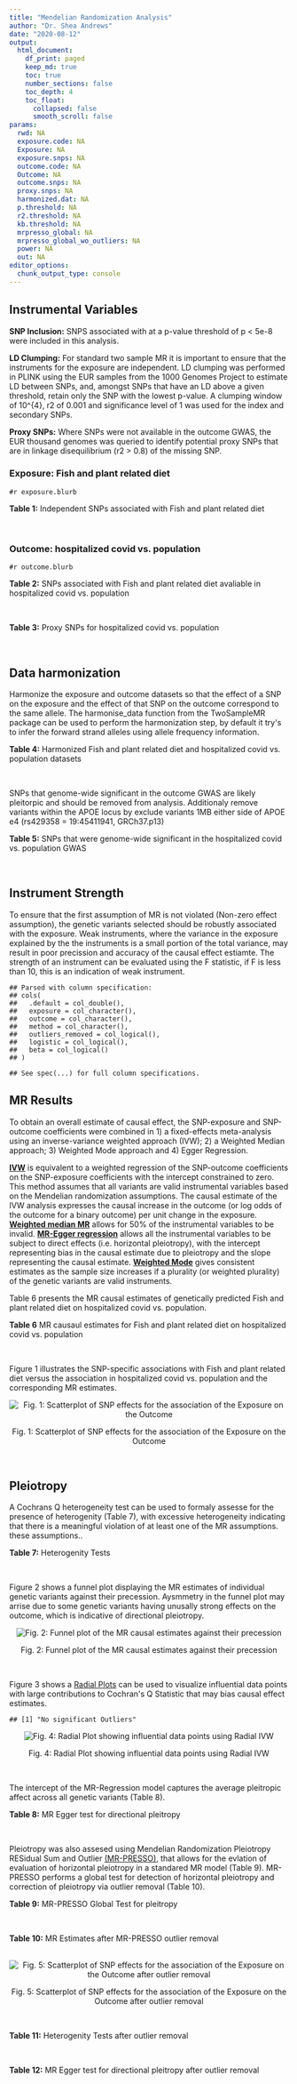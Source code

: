```yaml
---
title: "Mendelian Randomization Analysis"
author: "Dr. Shea Andrews"
date: "2020-08-12"
output:
  html_document:
    df_print: paged
    keep_md: true
    toc: true
    number_sections: false
    toc_depth: 4
    toc_float:
      collapsed: false
      smooth_scroll: false
params:
  rwd: NA
  exposure.code: NA
  Exposure: NA
  exposure.snps: NA
  outcome.code: NA
  Outcome: NA
  outcome.snps: NA
  proxy.snps: NA
  harmonized.dat: NA
  p.threshold: NA
  r2.threshold: NA
  kb.threshold: NA
  mrpresso_global: NA
  mrpresso_global_wo_outliers: NA
  power: NA
  out: NA
editor_options:
  chunk_output_type: console
---
```







## Instrumental Variables
**SNP Inclusion:** SNPS associated with at a p-value threshold of p < 5e-8 were included in this analysis.
<br>

**LD Clumping:** For standard two sample MR it is important to ensure that the instruments for the exposure are independent. LD clumping was performed in PLINK using the EUR samples from the 1000 Genomes Project to estimate LD between SNPs, and, amongst SNPs that have an LD above a given threshold, retain only the SNP with the lowest p-value. A clumping window of 10^{4}, r2 of 0.001 and significance level of 1 was used for the index and secondary SNPs.
<br>

**Proxy SNPs:** Where SNPs were not available in the outcome GWAS, the EUR thousand genomes was queried to identify potential proxy SNPs that are in linkage disequilibrium (r2 > 0.8) of the missing SNP.
<br>

### Exposure: Fish and plant related diet
`#r exposure.blurb`
<br>

**Table 1:** Independent SNPs associated with Fish and plant related diet
<div data-pagedtable="false">
  <script data-pagedtable-source type="application/json">
{"columns":[{"label":["SNP"],"name":[1],"type":["chr"],"align":["left"]},{"label":["CHROM"],"name":[2],"type":["dbl"],"align":["right"]},{"label":["POS"],"name":[3],"type":["dbl"],"align":["right"]},{"label":["REF"],"name":[4],"type":["chr"],"align":["left"]},{"label":["ALT"],"name":[5],"type":["chr"],"align":["left"]},{"label":["AF"],"name":[6],"type":["dbl"],"align":["right"]},{"label":["BETA"],"name":[7],"type":["dbl"],"align":["right"]},{"label":["SE"],"name":[8],"type":["dbl"],"align":["right"]},{"label":["Z"],"name":[9],"type":["dbl"],"align":["right"]},{"label":["P"],"name":[10],"type":["dbl"],"align":["right"]},{"label":["N"],"name":[11],"type":["dbl"],"align":["right"]},{"label":["TRAIT"],"name":[12],"type":["chr"],"align":["left"]}],"data":[{"1":"rs6699744","2":"1","3":"72825144","4":"A","5":"T","6":"0.614350","7":"0.0176817","8":"0.00251240","9":"7.03777","10":"2.0e-12","11":"335576","12":"fish_plant_diet"},{"1":"rs6690619","2":"1","3":"153765399","4":"C","5":"T","6":"0.508389","7":"-0.0182667","8":"0.00243049","9":"-7.51564","10":"5.7e-14","11":"335576","12":"fish_plant_diet"},{"1":"rs45501495","2":"1","3":"204596454","4":"C","5":"T","6":"0.233721","7":"0.0175379","8":"0.00286562","9":"6.12011","10":"9.4e-10","11":"335576","12":"fish_plant_diet"},{"1":"rs4953150","2":"2","3":"45157336","4":"C","5":"T","6":"0.342028","7":"-0.0193152","8":"0.00257415","9":"-7.50353","10":"6.2e-14","11":"335576","12":"fish_plant_diet"},{"1":"rs17049185","2":"2","3":"58072660","4":"G","5":"T","6":"0.265216","7":"0.0164143","8":"0.00276984","9":"5.92608","10":"3.1e-09","11":"335576","12":"fish_plant_diet"},{"1":"rs4458235","2":"2","3":"79710525","4":"A","5":"T","6":"0.671605","7":"-0.0161001","8":"0.00257371","9":"-6.25560","10":"4.0e-10","11":"335576","12":"fish_plant_diet"},{"1":"rs6756149","2":"2","3":"104099833","4":"C","5":"T","6":"0.460539","7":"0.0158560","8":"0.00242740","9":"6.53209","10":"6.5e-11","11":"335576","12":"fish_plant_diet"},{"1":"rs10180461","2":"2","3":"144263033","4":"T","5":"C","6":"0.391681","7":"-0.0138352","8":"0.00249154","9":"-5.55287","10":"2.8e-08","11":"335576","12":"fish_plant_diet"},{"1":"rs2463652","2":"2","3":"157127415","4":"C","5":"A","6":"0.462862","7":"0.0144339","8":"0.00243718","9":"5.92238","10":"3.2e-09","11":"335576","12":"fish_plant_diet"},{"1":"rs10510554","2":"3","3":"25099776","4":"T","5":"C","6":"0.569949","7":"0.0159892","8":"0.00245816","9":"6.50454","10":"7.8e-11","11":"335576","12":"fish_plant_diet"},{"1":"rs1248825","2":"3","3":"84993411","4":"A","5":"C","6":"0.674802","7":"0.0196439","8":"0.00259659","9":"7.56527","10":"3.9e-14","11":"335576","12":"fish_plant_diet"},{"1":"rs80264330","2":"3","3":"114815659","4":"T","5":"G","6":"0.056141","7":"0.0302655","8":"0.00525711","9":"5.75706","10":"8.6e-09","11":"335576","12":"fish_plant_diet"},{"1":"rs13082002","2":"3","3":"117317203","4":"T","5":"A","6":"0.467957","7":"0.0141314","8":"0.00244314","9":"5.78411","10":"7.3e-09","11":"335576","12":"fish_plant_diet"},{"1":"rs73868702","2":"3","3":"149754216","4":"G","5":"A","6":"0.043127","7":"-0.0333836","8":"0.00594694","9":"-5.61358","10":"2.0e-08","11":"335576","12":"fish_plant_diet"},{"1":"rs11706682","2":"3","3":"167199681","4":"T","5":"C","6":"0.340750","7":"0.0172815","8":"0.00255589","9":"6.76144","10":"1.4e-11","11":"335576","12":"fish_plant_diet"},{"1":"rs1946265","2":"5","3":"50840436","4":"A","5":"C","6":"0.645199","7":"-0.0149040","8":"0.00254229","9":"-5.86243","10":"4.6e-09","11":"335576","12":"fish_plant_diet"},{"1":"rs12514375","2":"5","3":"60801428","4":"A","5":"T","6":"0.387948","7":"-0.0137440","8":"0.00249301","9":"-5.51301","10":"3.5e-08","11":"335576","12":"fish_plant_diet"},{"1":"rs6870152","2":"5","3":"95883544","4":"A","5":"G","6":"0.623327","7":"-0.0138461","8":"0.00251463","9":"-5.50622","10":"3.7e-08","11":"335576","12":"fish_plant_diet"},{"1":"rs364926","2":"5","3":"166392055","4":"C","5":"T","6":"0.235798","7":"0.0174371","8":"0.00285087","9":"6.11641","10":"9.6e-10","11":"335576","12":"fish_plant_diet"},{"1":"rs11134442","2":"5","3":"166478475","4":"A","5":"G","6":"0.627273","7":"-0.0138524","8":"0.00251296","9":"-5.51238","10":"3.5e-08","11":"335576","12":"fish_plant_diet"},{"1":"rs16891727","2":"6","3":"26488860","4":"C","5":"A","6":"0.131477","7":"-0.0248855","8":"0.00357335","9":"-6.96419","10":"3.3e-12","11":"335576","12":"fish_plant_diet"},{"1":"rs28703977","2":"6","3":"31472792","4":"T","5":"C","6":"0.654148","7":"-0.0159889","8":"0.00255074","9":"-6.26834","10":"3.6e-10","11":"335576","12":"fish_plant_diet"},{"1":"rs9362897","2":"6","3":"92327446","4":"G","5":"T","6":"0.471084","7":"0.0153747","8":"0.00242031","9":"6.35237","10":"2.1e-10","11":"335576","12":"fish_plant_diet"},{"1":"rs12700239","2":"7","3":"20865979","4":"C","5":"A","6":"0.210021","7":"-0.0170831","8":"0.00300568","9":"-5.68361","10":"1.3e-08","11":"335576","12":"fish_plant_diet"},{"1":"rs3021494","2":"8","3":"10983534","4":"A","5":"G","6":"0.530477","7":"-0.0196447","8":"0.00243572","9":"-8.06525","10":"7.3e-16","11":"335576","12":"fish_plant_diet"},{"1":"rs1217105","2":"8","3":"64626932","4":"T","5":"G","6":"0.692030","7":"0.0182021","8":"0.00262079","9":"6.94527","10":"3.8e-12","11":"335576","12":"fish_plant_diet"},{"1":"rs10986983","2":"9","3":"128620009","4":"C","5":"T","6":"0.628287","7":"-0.0177251","8":"0.00250713","9":"-7.06988","10":"1.6e-12","11":"335576","12":"fish_plant_diet"},{"1":"rs946711","2":"10","3":"21806832","4":"A","5":"C","6":"0.326072","7":"-0.0265991","8":"0.00260310","9":"-10.21820","10":"1.6e-24","11":"335576","12":"fish_plant_diet"},{"1":"rs1410054","2":"10","3":"112774155","4":"A","5":"G","6":"0.762720","7":"-0.0179461","8":"0.00284724","9":"-6.30298","10":"2.9e-10","11":"335576","12":"fish_plant_diet"},{"1":"rs10741616","2":"11","3":"13333851","4":"G","5":"A","6":"0.381930","7":"-0.0150594","8":"0.00249104","9":"-6.04543","10":"1.5e-09","11":"335576","12":"fish_plant_diet"},{"1":"rs11237918","2":"11","3":"79294066","4":"T","5":"C","6":"0.400307","7":"0.0140920","8":"0.00247088","9":"5.70323","10":"1.2e-08","11":"335576","12":"fish_plant_diet"},{"1":"rs613597","2":"11","3":"88598646","4":"A","5":"G","6":"0.650945","7":"-0.0148780","8":"0.00253317","9":"-5.87327","10":"4.3e-09","11":"335576","12":"fish_plant_diet"},{"1":"rs34634095","2":"11","3":"111455942","4":"C","5":"A","6":"0.698257","7":"-0.0159467","8":"0.00269385","9":"-5.91967","10":"3.2e-09","11":"335576","12":"fish_plant_diet"},{"1":"rs7978702","2":"12","3":"34366373","4":"G","5":"A","6":"0.818835","7":"0.0173966","8":"0.00313907","9":"5.54196","10":"3.0e-08","11":"335576","12":"fish_plant_diet"},{"1":"rs12826749","2":"12","3":"46412497","4":"C","5":"G","6":"0.421560","7":"-0.0143141","8":"0.00247178","9":"-5.79101","10":"7.0e-09","11":"335576","12":"fish_plant_diet"},{"1":"rs35287743","2":"12","3":"110057250","4":"G","5":"T","6":"0.113999","7":"-0.0345582","8":"0.00382725","9":"-9.02951","10":"1.7e-19","11":"335576","12":"fish_plant_diet"},{"1":"rs560815","2":"13","3":"55935080","4":"T","5":"A","6":"0.733176","7":"-0.0235298","8":"0.00272600","9":"-8.63162","10":"6.0e-18","11":"335576","12":"fish_plant_diet"},{"1":"rs10161952","2":"13","3":"59474383","4":"A","5":"C","6":"0.313291","7":"-0.0185058","8":"0.00261369","9":"-7.08033","10":"1.4e-12","11":"335576","12":"fish_plant_diet"},{"1":"rs12906493","2":"15","3":"35933286","4":"T","5":"C","6":"0.207753","7":"0.0183225","8":"0.00301038","9":"6.08644","10":"1.2e-09","11":"335576","12":"fish_plant_diet"},{"1":"rs16959955","2":"15","3":"48002700","4":"T","5":"C","6":"0.221373","7":"0.0168573","8":"0.00294229","9":"5.72931","10":"1.0e-08","11":"335576","12":"fish_plant_diet"},{"1":"rs56094641","2":"16","3":"53806453","4":"A","5":"G","6":"0.403329","7":"0.0223354","8":"0.00246582","9":"9.05800","10":"1.3e-19","11":"335576","12":"fish_plant_diet"},{"1":"rs11859365","2":"16","3":"83683945","4":"A","5":"C","6":"0.253428","7":"0.0190706","8":"0.00278154","9":"6.85613","10":"7.1e-12","11":"335576","12":"fish_plant_diet"},{"1":"rs9955276","2":"18","3":"1839339","4":"C","5":"T","6":"0.141809","7":"0.0194761","8":"0.00348698","9":"5.58538","10":"2.3e-08","11":"335576","12":"fish_plant_diet"},{"1":"rs17818263","2":"18","3":"58865261","4":"G","5":"A","6":"0.286039","7":"-0.0146965","8":"0.00268034","9":"-5.48307","10":"4.2e-08","11":"335576","12":"fish_plant_diet"},{"1":"rs12721051","2":"19","3":"45422160","4":"C","5":"G","6":"0.189552","7":"0.0179074","8":"0.00309034","9":"5.79464","10":"6.8e-09","11":"335576","12":"fish_plant_diet"},{"1":"rs380743","2":"19","3":"49241014","4":"G","5":"A","6":"0.493772","7":"-0.0175022","8":"0.00243995","9":"-7.17318","10":"7.3e-13","11":"335576","12":"fish_plant_diet"},{"1":"rs2425026","2":"20","3":"33847253","4":"C","5":"T","6":"0.426877","7":"0.0168691","8":"0.00246823","9":"6.83449","10":"8.2e-12","11":"335576","12":"fish_plant_diet"},{"1":"rs2413052","2":"22","3":"31783781","4":"T","5":"C","6":"0.240382","7":"0.0193561","8":"0.00284149","9":"6.81195","10":"9.6e-12","11":"335576","12":"fish_plant_diet"}],"options":{"columns":{"min":{},"max":[10]},"rows":{"min":[10],"max":[10]},"pages":{}}}
  </script>
</div>
<br>

### Outcome: hospitalized covid vs. population
`#r outcome.blurb`
<br>

**Table 2:** SNPs associated with Fish and plant related diet avaliable in hospitalized covid vs. population
<div data-pagedtable="false">
  <script data-pagedtable-source type="application/json">
{"columns":[{"label":["SNP"],"name":[1],"type":["chr"],"align":["left"]},{"label":["CHROM"],"name":[2],"type":["dbl"],"align":["right"]},{"label":["POS"],"name":[3],"type":["dbl"],"align":["right"]},{"label":["REF"],"name":[4],"type":["chr"],"align":["left"]},{"label":["ALT"],"name":[5],"type":["chr"],"align":["left"]},{"label":["AF"],"name":[6],"type":["dbl"],"align":["right"]},{"label":["BETA"],"name":[7],"type":["dbl"],"align":["right"]},{"label":["SE"],"name":[8],"type":["dbl"],"align":["right"]},{"label":["Z"],"name":[9],"type":["dbl"],"align":["right"]},{"label":["P"],"name":[10],"type":["dbl"],"align":["right"]},{"label":["N"],"name":[11],"type":["dbl"],"align":["right"]},{"label":["TRAIT"],"name":[12],"type":["chr"],"align":["left"]}],"data":[{"1":"rs6699744","2":"1","3":"72825144","4":"A","5":"T","6":"0.61260","7":"-0.0577360","8":"0.036779","9":"-1.56980886","10":"0.116500","11":"430389","12":"COVID:_hospitalized_vs._population"},{"1":"rs6690619","2":"1","3":"153765399","4":"C","5":"T","6":"0.48530","7":"-0.0254750","8":"0.033062","9":"-0.77052205","10":"0.441000","11":"900653","12":"COVID:_hospitalized_vs._population"},{"1":"rs45501495","2":"1","3":"204596454","4":"C","5":"T","6":"0.24550","7":"-0.0233360","8":"0.038748","9":"-0.60225044","10":"0.547000","11":"900653","12":"COVID:_hospitalized_vs._population"},{"1":"rs4953150","2":"2","3":"45157336","4":"C","5":"T","6":"0.39340","7":"-0.0244980","8":"0.034540","9":"-0.70926462","10":"0.478200","11":"900653","12":"COVID:_hospitalized_vs._population"},{"1":"rs17049185","2":"2","3":"58072660","4":"G","5":"T","6":"0.25830","7":"-0.0080311","8":"0.038248","9":"-0.20997438","10":"0.833700","11":"873238","12":"COVID:_hospitalized_vs._population"},{"1":"rs4458235","2":"2","3":"79710525","4":"A","5":"T","6":"0.66820","7":"0.0454960","8":"0.034638","9":"1.31347075","10":"0.189000","11":"900653","12":"COVID:_hospitalized_vs._population"},{"1":"rs6756149","2":"2","3":"104099833","4":"C","5":"T","6":"0.45770","7":"-0.0031374","8":"0.032869","9":"-0.09545164","10":"0.924000","11":"900653","12":"COVID:_hospitalized_vs._population"},{"1":"rs10180461","2":"2","3":"144263033","4":"T","5":"C","6":"0.36570","7":"0.0145450","8":"0.034480","9":"0.42183875","10":"0.673100","11":"900653","12":"COVID:_hospitalized_vs._population"},{"1":"rs2463652","2":"2","3":"157127415","4":"C","5":"A","6":"0.47170","7":"-0.0504750","8":"0.048701","9":"-1.03642636","10":"0.300000","11":"644588","12":"COVID:_hospitalized_vs._population"},{"1":"rs10510554","2":"3","3":"25099776","4":"T","5":"C","6":"0.55420","7":"-0.0185220","8":"0.033252","9":"-0.55701913","10":"0.577500","11":"900653","12":"COVID:_hospitalized_vs._population"},{"1":"rs1248825","2":"3","3":"84993411","4":"A","5":"C","6":"0.65340","7":"0.0578930","8":"0.035393","9":"1.63571893","10":"0.101900","11":"900653","12":"COVID:_hospitalized_vs._population"},{"1":"rs80264330","2":"3","3":"114815659","4":"T","5":"G","6":"0.05016","7":"0.0806850","8":"0.069325","9":"1.16386585","10":"0.244500","11":"900653","12":"COVID:_hospitalized_vs._population"},{"1":"rs13082002","2":"3","3":"117317203","4":"T","5":"A","6":"0.46720","7":"-0.0666820","8":"0.035536","9":"-1.87646330","10":"0.060590","11":"647473","12":"COVID:_hospitalized_vs._population"},{"1":"rs73868702","2":"3","3":"149754216","4":"G","5":"A","6":"0.04166","7":"-0.1053300","8":"0.081337","9":"-1.29498260","10":"0.195300","11":"900653","12":"COVID:_hospitalized_vs._population"},{"1":"rs11706682","2":"3","3":"167199681","4":"T","5":"C","6":"0.36450","7":"0.0144140","8":"0.034680","9":"0.41562860","10":"0.677700","11":"900653","12":"COVID:_hospitalized_vs._population"},{"1":"rs1946265","2":"5","3":"50840436","4":"A","5":"C","6":"0.64460","7":"0.0506000","8":"0.034049","9":"1.48609357","10":"0.137300","11":"900653","12":"COVID:_hospitalized_vs._population"},{"1":"rs6870152","2":"5","3":"95883544","4":"A","5":"G","6":"0.60980","7":"-0.0157250","8":"0.034124","9":"-0.46081936","10":"0.644900","11":"900653","12":"COVID:_hospitalized_vs._population"},{"1":"rs364926","2":"5","3":"166392055","4":"C","5":"T","6":"0.22470","7":"-0.0612870","8":"0.040066","9":"-1.52965108","10":"0.126100","11":"900653","12":"COVID:_hospitalized_vs._population"},{"1":"rs11134442","2":"5","3":"166478475","4":"A","5":"G","6":"0.59030","7":"-0.0121430","8":"0.035307","9":"-0.34392613","10":"0.730900","11":"873238","12":"COVID:_hospitalized_vs._population"},{"1":"rs16891727","2":"6","3":"26488860","4":"C","5":"A","6":"0.11760","7":"0.0201410","8":"0.057561","9":"0.34990706","10":"0.726400","11":"649181","12":"COVID:_hospitalized_vs._population"},{"1":"rs28703977","2":"6","3":"31472792","4":"T","5":"C","6":"0.64560","7":"-0.0106470","8":"0.035599","9":"-0.29908143","10":"0.764900","11":"900653","12":"COVID:_hospitalized_vs._population"},{"1":"rs9362897","2":"6","3":"92327446","4":"G","5":"T","6":"0.50840","7":"0.0536700","8":"0.032757","9":"1.63842843","10":"0.101300","11":"900653","12":"COVID:_hospitalized_vs._population"},{"1":"rs12700239","2":"7","3":"20865979","4":"C","5":"A","6":"0.21480","7":"-0.1147700","8":"0.042744","9":"-2.68505521","10":"0.007251","11":"900653","12":"COVID:_hospitalized_vs._population"},{"1":"rs3021494","2":"8","3":"10983534","4":"A","5":"G","6":"0.51990","7":"-0.0072868","8":"0.033403","9":"-0.21814807","10":"0.827300","11":"900653","12":"COVID:_hospitalized_vs._population"},{"1":"rs1217105","2":"8","3":"64626932","4":"T","5":"G","6":"0.71130","7":"0.0340420","8":"0.035491","9":"0.95917275","10":"0.337500","11":"900653","12":"COVID:_hospitalized_vs._population"},{"1":"rs10986983","2":"9","3":"128620009","4":"C","5":"T","6":"0.65820","7":"0.0163650","8":"0.034303","9":"0.47707198","10":"0.633300","11":"900653","12":"COVID:_hospitalized_vs._population"},{"1":"rs946711","2":"10","3":"21806832","4":"A","5":"C","6":"0.31810","7":"-0.0122010","8":"0.034754","9":"-0.35106750","10":"0.725500","11":"900653","12":"COVID:_hospitalized_vs._population"},{"1":"rs1410054","2":"10","3":"112774155","4":"A","5":"G","6":"0.75800","7":"0.0313160","8":"0.039312","9":"0.79660155","10":"0.425700","11":"900653","12":"COVID:_hospitalized_vs._population"},{"1":"rs10741616","2":"11","3":"13333851","4":"G","5":"A","6":"0.40540","7":"0.0281840","8":"0.033507","9":"0.84113767","10":"0.400300","11":"900653","12":"COVID:_hospitalized_vs._population"},{"1":"rs11237918","2":"11","3":"79294066","4":"T","5":"C","6":"0.38740","7":"-0.0338270","8":"0.032998","9":"-1.02512273","10":"0.305300","11":"900653","12":"COVID:_hospitalized_vs._population"},{"1":"rs613597","2":"11","3":"88598646","4":"A","5":"G","6":"0.69980","7":"-0.0210270","8":"0.034378","9":"-0.61164117","10":"0.540800","11":"900653","12":"COVID:_hospitalized_vs._population"},{"1":"rs34634095","2":"11","3":"111455942","4":"C","5":"A","6":"0.69750","7":"0.0120040","8":"0.054371","9":"0.22077946","10":"0.825300","11":"447946","12":"COVID:_hospitalized_vs._population"},{"1":"rs7978702","2":"12","3":"34366373","4":"G","5":"A","6":"0.82330","7":"-0.0064944","8":"0.041766","9":"-0.15549490","10":"0.876400","11":"873238","12":"COVID:_hospitalized_vs._population"},{"1":"rs12826749","2":"12","3":"46412497","4":"C","5":"G","6":"0.42530","7":"-0.0057777","8":"0.034873","9":"-0.16567832","10":"0.868400","11":"871530","12":"COVID:_hospitalized_vs._population"},{"1":"rs35287743","2":"12","3":"110057250","4":"G","5":"T","6":"0.11040","7":"-0.0562690","8":"0.054096","9":"-1.04016933","10":"0.298300","11":"873238","12":"COVID:_hospitalized_vs._population"},{"1":"rs560815","2":"13","3":"55935080","4":"T","5":"A","6":"0.73410","7":"0.0344070","8":"0.037071","9":"0.92813790","10":"0.353300","11":"900653","12":"COVID:_hospitalized_vs._population"},{"1":"rs10161952","2":"13","3":"59474383","4":"A","5":"C","6":"0.31750","7":"0.0241320","8":"0.036120","9":"0.66810631","10":"0.504100","11":"900653","12":"COVID:_hospitalized_vs._population"},{"1":"rs12906493","2":"15","3":"35933286","4":"T","5":"C","6":"0.21640","7":"0.0382740","8":"0.042508","9":"0.90039522","10":"0.367900","11":"873238","12":"COVID:_hospitalized_vs._population"},{"1":"rs16959955","2":"15","3":"48002700","4":"T","5":"C","6":"0.24870","7":"-0.0858320","8":"0.039700","9":"-2.16201511","10":"0.030620","11":"900653","12":"COVID:_hospitalized_vs._population"},{"1":"rs56094641","2":"16","3":"53806453","4":"A","5":"G","6":"0.40780","7":"0.0517150","8":"0.033158","9":"1.55965378","10":"0.118800","11":"900653","12":"COVID:_hospitalized_vs._population"},{"1":"rs11859365","2":"16","3":"83683945","4":"A","5":"C","6":"0.27140","7":"0.0780610","8":"0.037983","9":"2.05515625","10":"0.039860","11":"900653","12":"COVID:_hospitalized_vs._population"},{"1":"rs9955276","2":"18","3":"1839339","4":"C","5":"T","6":"0.15400","7":"0.1265700","8":"0.047025","9":"2.69154705","10":"0.007111","11":"900653","12":"COVID:_hospitalized_vs._population"},{"1":"rs17818263","2":"18","3":"58865261","4":"G","5":"A","6":"0.31990","7":"-0.0151070","8":"0.036620","9":"-0.41253413","10":"0.680000","11":"900653","12":"COVID:_hospitalized_vs._population"},{"1":"rs12721051","2":"19","3":"45422160","4":"C","5":"G","6":"0.21070","7":"0.0506720","8":"0.045238","9":"1.12012025","10":"0.262700","11":"900653","12":"COVID:_hospitalized_vs._population"},{"1":"rs380743","2":"19","3":"49241014","4":"G","5":"A","6":"0.48040","7":"-0.0649410","8":"0.032962","9":"-1.97017778","10":"0.048820","11":"900653","12":"COVID:_hospitalized_vs._population"},{"1":"rs2425026","2":"20","3":"33847253","4":"C","5":"T","6":"0.43750","7":"-0.0113320","8":"0.033094","9":"-0.34241857","10":"0.732000","11":"900653","12":"COVID:_hospitalized_vs._population"},{"1":"rs2413052","2":"22","3":"31783781","4":"T","5":"C","6":"0.25120","7":"0.0096699","8":"0.040743","9":"0.23733893","10":"0.812400","11":"900653","12":"COVID:_hospitalized_vs._population"},{"1":"rs12514375","2":"NA","3":"NA","4":"NA","5":"NA","6":"NA","7":"NA","8":"NA","9":"NA","10":"NA","11":"NA","12":"NA"}],"options":{"columns":{"min":{},"max":[10]},"rows":{"min":[10],"max":[10]},"pages":{}}}
  </script>
</div>
<br>

**Table 3:** Proxy SNPs for hospitalized covid vs. population
<div data-pagedtable="false">
  <script data-pagedtable-source type="application/json">
{"columns":[{"label":["target_snp"],"name":[1],"type":["chr"],"align":["left"]},{"label":["proxy_snp"],"name":[2],"type":["chr"],"align":["left"]},{"label":["ld.r2"],"name":[3],"type":["dbl"],"align":["right"]},{"label":["Dprime"],"name":[4],"type":["dbl"],"align":["right"]},{"label":["PHASE"],"name":[5],"type":["chr"],"align":["left"]},{"label":["X12"],"name":[6],"type":["lgl"],"align":["right"]},{"label":["CHROM"],"name":[7],"type":["dbl"],"align":["right"]},{"label":["POS"],"name":[8],"type":["dbl"],"align":["right"]},{"label":["REF.proxy"],"name":[9],"type":["chr"],"align":["left"]},{"label":["ALT.proxy"],"name":[10],"type":["chr"],"align":["left"]},{"label":["AF"],"name":[11],"type":["dbl"],"align":["right"]},{"label":["BETA"],"name":[12],"type":["dbl"],"align":["right"]},{"label":["SE"],"name":[13],"type":["dbl"],"align":["right"]},{"label":["Z"],"name":[14],"type":["dbl"],"align":["right"]},{"label":["P"],"name":[15],"type":["dbl"],"align":["right"]},{"label":["N"],"name":[16],"type":["dbl"],"align":["right"]},{"label":["TRAIT"],"name":[17],"type":["chr"],"align":["left"]},{"label":["ref"],"name":[18],"type":["lgl"],"align":["right"]},{"label":["ref.proxy"],"name":[19],"type":["chr"],"align":["left"]},{"label":["alt"],"name":[20],"type":["chr"],"align":["left"]},{"label":["alt.proxy"],"name":[21],"type":["chr"],"align":["left"]},{"label":["ALT"],"name":[22],"type":["lgl"],"align":["right"]},{"label":["REF"],"name":[23],"type":["chr"],"align":["left"]},{"label":["proxy.outcome"],"name":[24],"type":["lgl"],"align":["right"]}],"data":[{"1":"rs12514375","2":"rs1445980","3":"0.979437","4":"1","5":"TA/AG","6":"NA","7":"5","8":"60798733","9":"G","10":"A","11":"0.3733","12":"0.0050988","13":"0.035705","14":"0.1428035","15":"0.8864","16":"898945","17":"COVID:_hospitalized_vs._population","18":"TRUE","19":"A","20":"A","21":"G","22":"TRUE","23":"A","24":"TRUE"}],"options":{"columns":{"min":{},"max":[10]},"rows":{"min":[10],"max":[10]},"pages":{}}}
  </script>
</div>
<br>

## Data harmonization
Harmonize the exposure and outcome datasets so that the effect of a SNP on the exposure and the effect of that SNP on the outcome correspond to the same allele. The harmonise_data function from the TwoSampleMR package can be used to perform the harmonization step, by default it try's to infer the forward strand alleles using allele frequency information.
<br>

**Table 4:** Harmonized Fish and plant related diet and hospitalized covid vs. population datasets
<div data-pagedtable="false">
  <script data-pagedtable-source type="application/json">
{"columns":[{"label":["SNP"],"name":[1],"type":["chr"],"align":["left"]},{"label":["effect_allele.exposure"],"name":[2],"type":["chr"],"align":["left"]},{"label":["other_allele.exposure"],"name":[3],"type":["chr"],"align":["left"]},{"label":["effect_allele.outcome"],"name":[4],"type":["chr"],"align":["left"]},{"label":["other_allele.outcome"],"name":[5],"type":["chr"],"align":["left"]},{"label":["beta.exposure"],"name":[6],"type":["dbl"],"align":["right"]},{"label":["beta.outcome"],"name":[7],"type":["dbl"],"align":["right"]},{"label":["eaf.exposure"],"name":[8],"type":["dbl"],"align":["right"]},{"label":["eaf.outcome"],"name":[9],"type":["dbl"],"align":["right"]},{"label":["remove"],"name":[10],"type":["lgl"],"align":["right"]},{"label":["palindromic"],"name":[11],"type":["lgl"],"align":["right"]},{"label":["ambiguous"],"name":[12],"type":["lgl"],"align":["right"]},{"label":["id.outcome"],"name":[13],"type":["chr"],"align":["left"]},{"label":["chr.outcome"],"name":[14],"type":["dbl"],"align":["right"]},{"label":["pos.outcome"],"name":[15],"type":["dbl"],"align":["right"]},{"label":["se.outcome"],"name":[16],"type":["dbl"],"align":["right"]},{"label":["z.outcome"],"name":[17],"type":["dbl"],"align":["right"]},{"label":["pval.outcome"],"name":[18],"type":["dbl"],"align":["right"]},{"label":["samplesize.outcome"],"name":[19],"type":["dbl"],"align":["right"]},{"label":["outcome"],"name":[20],"type":["chr"],"align":["left"]},{"label":["mr_keep.outcome"],"name":[21],"type":["lgl"],"align":["right"]},{"label":["pval_origin.outcome"],"name":[22],"type":["chr"],"align":["left"]},{"label":["chr.exposure"],"name":[23],"type":["dbl"],"align":["right"]},{"label":["pos.exposure"],"name":[24],"type":["dbl"],"align":["right"]},{"label":["se.exposure"],"name":[25],"type":["dbl"],"align":["right"]},{"label":["z.exposure"],"name":[26],"type":["dbl"],"align":["right"]},{"label":["pval.exposure"],"name":[27],"type":["dbl"],"align":["right"]},{"label":["samplesize.exposure"],"name":[28],"type":["dbl"],"align":["right"]},{"label":["exposure"],"name":[29],"type":["chr"],"align":["left"]},{"label":["mr_keep.exposure"],"name":[30],"type":["lgl"],"align":["right"]},{"label":["pval_origin.exposure"],"name":[31],"type":["chr"],"align":["left"]},{"label":["id.exposure"],"name":[32],"type":["chr"],"align":["left"]},{"label":["action"],"name":[33],"type":["dbl"],"align":["right"]},{"label":["mr_keep"],"name":[34],"type":["lgl"],"align":["right"]},{"label":["pt"],"name":[35],"type":["dbl"],"align":["right"]},{"label":["pleitropy_keep"],"name":[36],"type":["lgl"],"align":["right"]},{"label":["mrpresso_RSSobs"],"name":[37],"type":["lgl"],"align":["right"]},{"label":["mrpresso_pval"],"name":[38],"type":["lgl"],"align":["right"]},{"label":["mrpresso_keep"],"name":[39],"type":["lgl"],"align":["right"]}],"data":[{"1":"rs10161952","2":"C","3":"A","4":"C","5":"A","6":"-0.0185058","7":"0.0241320","8":"0.313291","9":"0.31750","10":"FALSE","11":"FALSE","12":"FALSE","13":"2GkbjQ","14":"13","15":"59474383","16":"0.036120","17":"0.66810631","18":"0.504100","19":"900653","20":"covidhgi2020anaB2v2","21":"TRUE","22":"reported","23":"13","24":"59474383","25":"0.00261369","26":"-7.08033","27":"1.4e-12","28":"335576","29":"Niarchou2020fish","30":"TRUE","31":"reported","32":"Lf2QPo","33":"2","34":"TRUE","35":"5e-08","36":"TRUE","37":"NA","38":"NA","39":"TRUE"},{"1":"rs10180461","2":"C","3":"T","4":"C","5":"T","6":"-0.0138352","7":"0.0145450","8":"0.391681","9":"0.36570","10":"FALSE","11":"FALSE","12":"FALSE","13":"2GkbjQ","14":"2","15":"144263033","16":"0.034480","17":"0.42183875","18":"0.673100","19":"900653","20":"covidhgi2020anaB2v2","21":"TRUE","22":"reported","23":"2","24":"144263033","25":"0.00249154","26":"-5.55287","27":"2.8e-08","28":"335576","29":"Niarchou2020fish","30":"TRUE","31":"reported","32":"Lf2QPo","33":"2","34":"TRUE","35":"5e-08","36":"TRUE","37":"NA","38":"NA","39":"TRUE"},{"1":"rs10510554","2":"C","3":"T","4":"C","5":"T","6":"0.0159892","7":"-0.0185220","8":"0.569949","9":"0.55420","10":"FALSE","11":"FALSE","12":"FALSE","13":"2GkbjQ","14":"3","15":"25099776","16":"0.033252","17":"-0.55701913","18":"0.577500","19":"900653","20":"covidhgi2020anaB2v2","21":"TRUE","22":"reported","23":"3","24":"25099776","25":"0.00245816","26":"6.50454","27":"7.8e-11","28":"335576","29":"Niarchou2020fish","30":"TRUE","31":"reported","32":"Lf2QPo","33":"2","34":"TRUE","35":"5e-08","36":"TRUE","37":"NA","38":"NA","39":"TRUE"},{"1":"rs10741616","2":"A","3":"G","4":"A","5":"G","6":"-0.0150594","7":"0.0281840","8":"0.381930","9":"0.40540","10":"FALSE","11":"FALSE","12":"FALSE","13":"2GkbjQ","14":"11","15":"13333851","16":"0.033507","17":"0.84113767","18":"0.400300","19":"900653","20":"covidhgi2020anaB2v2","21":"TRUE","22":"reported","23":"11","24":"13333851","25":"0.00249104","26":"-6.04543","27":"1.5e-09","28":"335576","29":"Niarchou2020fish","30":"TRUE","31":"reported","32":"Lf2QPo","33":"2","34":"TRUE","35":"5e-08","36":"TRUE","37":"NA","38":"NA","39":"TRUE"},{"1":"rs10986983","2":"T","3":"C","4":"T","5":"C","6":"-0.0177251","7":"0.0163650","8":"0.628287","9":"0.65820","10":"FALSE","11":"FALSE","12":"FALSE","13":"2GkbjQ","14":"9","15":"128620009","16":"0.034303","17":"0.47707198","18":"0.633300","19":"900653","20":"covidhgi2020anaB2v2","21":"TRUE","22":"reported","23":"9","24":"128620009","25":"0.00250713","26":"-7.06988","27":"1.6e-12","28":"335576","29":"Niarchou2020fish","30":"TRUE","31":"reported","32":"Lf2QPo","33":"2","34":"TRUE","35":"5e-08","36":"TRUE","37":"NA","38":"NA","39":"TRUE"},{"1":"rs11134442","2":"G","3":"A","4":"G","5":"A","6":"-0.0138524","7":"-0.0121430","8":"0.627273","9":"0.59030","10":"FALSE","11":"FALSE","12":"FALSE","13":"2GkbjQ","14":"5","15":"166478475","16":"0.035307","17":"-0.34392613","18":"0.730900","19":"873238","20":"covidhgi2020anaB2v2","21":"TRUE","22":"reported","23":"5","24":"166478475","25":"0.00251296","26":"-5.51238","27":"3.5e-08","28":"335576","29":"Niarchou2020fish","30":"TRUE","31":"reported","32":"Lf2QPo","33":"2","34":"TRUE","35":"5e-08","36":"TRUE","37":"NA","38":"NA","39":"TRUE"},{"1":"rs11237918","2":"C","3":"T","4":"C","5":"T","6":"0.0140920","7":"-0.0338270","8":"0.400307","9":"0.38740","10":"FALSE","11":"FALSE","12":"FALSE","13":"2GkbjQ","14":"11","15":"79294066","16":"0.032998","17":"-1.02512273","18":"0.305300","19":"900653","20":"covidhgi2020anaB2v2","21":"TRUE","22":"reported","23":"11","24":"79294066","25":"0.00247088","26":"5.70323","27":"1.2e-08","28":"335576","29":"Niarchou2020fish","30":"TRUE","31":"reported","32":"Lf2QPo","33":"2","34":"TRUE","35":"5e-08","36":"TRUE","37":"NA","38":"NA","39":"TRUE"},{"1":"rs11706682","2":"C","3":"T","4":"C","5":"T","6":"0.0172815","7":"0.0144140","8":"0.340750","9":"0.36450","10":"FALSE","11":"FALSE","12":"FALSE","13":"2GkbjQ","14":"3","15":"167199681","16":"0.034680","17":"0.41562860","18":"0.677700","19":"900653","20":"covidhgi2020anaB2v2","21":"TRUE","22":"reported","23":"3","24":"167199681","25":"0.00255589","26":"6.76144","27":"1.4e-11","28":"335576","29":"Niarchou2020fish","30":"TRUE","31":"reported","32":"Lf2QPo","33":"2","34":"TRUE","35":"5e-08","36":"TRUE","37":"NA","38":"NA","39":"TRUE"},{"1":"rs11859365","2":"C","3":"A","4":"C","5":"A","6":"0.0190706","7":"0.0780610","8":"0.253428","9":"0.27140","10":"FALSE","11":"FALSE","12":"FALSE","13":"2GkbjQ","14":"16","15":"83683945","16":"0.037983","17":"2.05515625","18":"0.039860","19":"900653","20":"covidhgi2020anaB2v2","21":"TRUE","22":"reported","23":"16","24":"83683945","25":"0.00278154","26":"6.85613","27":"7.1e-12","28":"335576","29":"Niarchou2020fish","30":"TRUE","31":"reported","32":"Lf2QPo","33":"2","34":"TRUE","35":"5e-08","36":"TRUE","37":"NA","38":"NA","39":"TRUE"},{"1":"rs1217105","2":"G","3":"T","4":"G","5":"T","6":"0.0182021","7":"0.0340420","8":"0.692030","9":"0.71130","10":"FALSE","11":"FALSE","12":"FALSE","13":"2GkbjQ","14":"8","15":"64626932","16":"0.035491","17":"0.95917275","18":"0.337500","19":"900653","20":"covidhgi2020anaB2v2","21":"TRUE","22":"reported","23":"8","24":"64626932","25":"0.00262079","26":"6.94527","27":"3.8e-12","28":"335576","29":"Niarchou2020fish","30":"TRUE","31":"reported","32":"Lf2QPo","33":"2","34":"TRUE","35":"5e-08","36":"TRUE","37":"NA","38":"NA","39":"TRUE"},{"1":"rs1248825","2":"C","3":"A","4":"C","5":"A","6":"0.0196439","7":"0.0578930","8":"0.674802","9":"0.65340","10":"FALSE","11":"FALSE","12":"FALSE","13":"2GkbjQ","14":"3","15":"84993411","16":"0.035393","17":"1.63571893","18":"0.101900","19":"900653","20":"covidhgi2020anaB2v2","21":"TRUE","22":"reported","23":"3","24":"84993411","25":"0.00259659","26":"7.56527","27":"3.9e-14","28":"335576","29":"Niarchou2020fish","30":"TRUE","31":"reported","32":"Lf2QPo","33":"2","34":"TRUE","35":"5e-08","36":"TRUE","37":"NA","38":"NA","39":"TRUE"},{"1":"rs12514375","2":"T","3":"A","4":"T","5":"A","6":"-0.0137440","7":"0.0050988","8":"0.387948","9":"0.37330","10":"FALSE","11":"TRUE","12":"FALSE","13":"2GkbjQ","14":"5","15":"60798733","16":"0.035705","17":"0.14280353","18":"0.886400","19":"898945","20":"covidhgi2020anaB2v2","21":"TRUE","22":"reported","23":"5","24":"60801428","25":"0.00249301","26":"-5.51301","27":"3.5e-08","28":"335576","29":"Niarchou2020fish","30":"TRUE","31":"reported","32":"Lf2QPo","33":"2","34":"TRUE","35":"5e-08","36":"TRUE","37":"NA","38":"NA","39":"TRUE"},{"1":"rs12700239","2":"A","3":"C","4":"A","5":"C","6":"-0.0170831","7":"-0.1147700","8":"0.210021","9":"0.21480","10":"FALSE","11":"FALSE","12":"FALSE","13":"2GkbjQ","14":"7","15":"20865979","16":"0.042744","17":"-2.68505521","18":"0.007251","19":"900653","20":"covidhgi2020anaB2v2","21":"TRUE","22":"reported","23":"7","24":"20865979","25":"0.00300568","26":"-5.68361","27":"1.3e-08","28":"335576","29":"Niarchou2020fish","30":"TRUE","31":"reported","32":"Lf2QPo","33":"2","34":"TRUE","35":"5e-08","36":"TRUE","37":"NA","38":"NA","39":"TRUE"},{"1":"rs12721051","2":"G","3":"C","4":"G","5":"C","6":"0.0179074","7":"0.0506720","8":"0.189552","9":"0.21070","10":"FALSE","11":"TRUE","12":"FALSE","13":"2GkbjQ","14":"19","15":"45422160","16":"0.045238","17":"1.12012025","18":"0.262700","19":"900653","20":"covidhgi2020anaB2v2","21":"TRUE","22":"reported","23":"19","24":"45422160","25":"0.00309034","26":"5.79464","27":"6.8e-09","28":"335576","29":"Niarchou2020fish","30":"TRUE","31":"reported","32":"Lf2QPo","33":"2","34":"TRUE","35":"5e-08","36":"TRUE","37":"NA","38":"NA","39":"TRUE"},{"1":"rs12826749","2":"G","3":"C","4":"G","5":"C","6":"-0.0143141","7":"-0.0057777","8":"0.421560","9":"0.42530","10":"FALSE","11":"TRUE","12":"TRUE","13":"2GkbjQ","14":"12","15":"46412497","16":"0.034873","17":"-0.16567832","18":"0.868400","19":"871530","20":"covidhgi2020anaB2v2","21":"TRUE","22":"reported","23":"12","24":"46412497","25":"0.00247178","26":"-5.79101","27":"7.0e-09","28":"335576","29":"Niarchou2020fish","30":"TRUE","31":"reported","32":"Lf2QPo","33":"2","34":"FALSE","35":"5e-08","36":"TRUE","37":"NA","38":"NA","39":"NA"},{"1":"rs12906493","2":"C","3":"T","4":"C","5":"T","6":"0.0183225","7":"0.0382740","8":"0.207753","9":"0.21640","10":"FALSE","11":"FALSE","12":"FALSE","13":"2GkbjQ","14":"15","15":"35933286","16":"0.042508","17":"0.90039522","18":"0.367900","19":"873238","20":"covidhgi2020anaB2v2","21":"TRUE","22":"reported","23":"15","24":"35933286","25":"0.00301038","26":"6.08644","27":"1.2e-09","28":"335576","29":"Niarchou2020fish","30":"TRUE","31":"reported","32":"Lf2QPo","33":"2","34":"TRUE","35":"5e-08","36":"TRUE","37":"NA","38":"NA","39":"TRUE"},{"1":"rs13082002","2":"A","3":"T","4":"A","5":"T","6":"0.0141314","7":"-0.0666820","8":"0.467957","9":"0.46720","10":"FALSE","11":"TRUE","12":"TRUE","13":"2GkbjQ","14":"3","15":"117317203","16":"0.035536","17":"-1.87646330","18":"0.060590","19":"647473","20":"covidhgi2020anaB2v2","21":"TRUE","22":"reported","23":"3","24":"117317203","25":"0.00244314","26":"5.78411","27":"7.3e-09","28":"335576","29":"Niarchou2020fish","30":"TRUE","31":"reported","32":"Lf2QPo","33":"2","34":"FALSE","35":"5e-08","36":"TRUE","37":"NA","38":"NA","39":"NA"},{"1":"rs1410054","2":"G","3":"A","4":"G","5":"A","6":"-0.0179461","7":"0.0313160","8":"0.762720","9":"0.75800","10":"FALSE","11":"FALSE","12":"FALSE","13":"2GkbjQ","14":"10","15":"112774155","16":"0.039312","17":"0.79660155","18":"0.425700","19":"900653","20":"covidhgi2020anaB2v2","21":"TRUE","22":"reported","23":"10","24":"112774155","25":"0.00284724","26":"-6.30298","27":"2.9e-10","28":"335576","29":"Niarchou2020fish","30":"TRUE","31":"reported","32":"Lf2QPo","33":"2","34":"TRUE","35":"5e-08","36":"TRUE","37":"NA","38":"NA","39":"TRUE"},{"1":"rs16891727","2":"A","3":"C","4":"A","5":"C","6":"-0.0248855","7":"0.0201410","8":"0.131477","9":"0.11760","10":"FALSE","11":"FALSE","12":"FALSE","13":"2GkbjQ","14":"6","15":"26488860","16":"0.057561","17":"0.34990706","18":"0.726400","19":"649181","20":"covidhgi2020anaB2v2","21":"TRUE","22":"reported","23":"6","24":"26488860","25":"0.00357335","26":"-6.96419","27":"3.3e-12","28":"335576","29":"Niarchou2020fish","30":"TRUE","31":"reported","32":"Lf2QPo","33":"2","34":"TRUE","35":"5e-08","36":"TRUE","37":"NA","38":"NA","39":"TRUE"},{"1":"rs16959955","2":"C","3":"T","4":"C","5":"T","6":"0.0168573","7":"-0.0858320","8":"0.221373","9":"0.24870","10":"FALSE","11":"FALSE","12":"FALSE","13":"2GkbjQ","14":"15","15":"48002700","16":"0.039700","17":"-2.16201511","18":"0.030620","19":"900653","20":"covidhgi2020anaB2v2","21":"TRUE","22":"reported","23":"15","24":"48002700","25":"0.00294229","26":"5.72931","27":"1.0e-08","28":"335576","29":"Niarchou2020fish","30":"TRUE","31":"reported","32":"Lf2QPo","33":"2","34":"TRUE","35":"5e-08","36":"TRUE","37":"NA","38":"NA","39":"TRUE"},{"1":"rs17049185","2":"T","3":"G","4":"T","5":"G","6":"0.0164143","7":"-0.0080311","8":"0.265216","9":"0.25830","10":"FALSE","11":"FALSE","12":"FALSE","13":"2GkbjQ","14":"2","15":"58072660","16":"0.038248","17":"-0.20997438","18":"0.833700","19":"873238","20":"covidhgi2020anaB2v2","21":"TRUE","22":"reported","23":"2","24":"58072660","25":"0.00276984","26":"5.92608","27":"3.1e-09","28":"335576","29":"Niarchou2020fish","30":"TRUE","31":"reported","32":"Lf2QPo","33":"2","34":"TRUE","35":"5e-08","36":"TRUE","37":"NA","38":"NA","39":"TRUE"},{"1":"rs17818263","2":"A","3":"G","4":"A","5":"G","6":"-0.0146965","7":"-0.0151070","8":"0.286039","9":"0.31990","10":"FALSE","11":"FALSE","12":"FALSE","13":"2GkbjQ","14":"18","15":"58865261","16":"0.036620","17":"-0.41253413","18":"0.680000","19":"900653","20":"covidhgi2020anaB2v2","21":"TRUE","22":"reported","23":"18","24":"58865261","25":"0.00268034","26":"-5.48307","27":"4.2e-08","28":"335576","29":"Niarchou2020fish","30":"TRUE","31":"reported","32":"Lf2QPo","33":"2","34":"TRUE","35":"5e-08","36":"TRUE","37":"NA","38":"NA","39":"TRUE"},{"1":"rs1946265","2":"C","3":"A","4":"C","5":"A","6":"-0.0149040","7":"0.0506000","8":"0.645199","9":"0.64460","10":"FALSE","11":"FALSE","12":"FALSE","13":"2GkbjQ","14":"5","15":"50840436","16":"0.034049","17":"1.48609357","18":"0.137300","19":"900653","20":"covidhgi2020anaB2v2","21":"TRUE","22":"reported","23":"5","24":"50840436","25":"0.00254229","26":"-5.86243","27":"4.6e-09","28":"335576","29":"Niarchou2020fish","30":"TRUE","31":"reported","32":"Lf2QPo","33":"2","34":"TRUE","35":"5e-08","36":"TRUE","37":"NA","38":"NA","39":"TRUE"},{"1":"rs2413052","2":"C","3":"T","4":"C","5":"T","6":"0.0193561","7":"0.0096699","8":"0.240382","9":"0.25120","10":"FALSE","11":"FALSE","12":"FALSE","13":"2GkbjQ","14":"22","15":"31783781","16":"0.040743","17":"0.23733893","18":"0.812400","19":"900653","20":"covidhgi2020anaB2v2","21":"TRUE","22":"reported","23":"22","24":"31783781","25":"0.00284149","26":"6.81195","27":"9.6e-12","28":"335576","29":"Niarchou2020fish","30":"TRUE","31":"reported","32":"Lf2QPo","33":"2","34":"TRUE","35":"5e-08","36":"TRUE","37":"NA","38":"NA","39":"TRUE"},{"1":"rs2425026","2":"T","3":"C","4":"T","5":"C","6":"0.0168691","7":"-0.0113320","8":"0.426877","9":"0.43750","10":"FALSE","11":"FALSE","12":"FALSE","13":"2GkbjQ","14":"20","15":"33847253","16":"0.033094","17":"-0.34241857","18":"0.732000","19":"900653","20":"covidhgi2020anaB2v2","21":"TRUE","22":"reported","23":"20","24":"33847253","25":"0.00246823","26":"6.83449","27":"8.2e-12","28":"335576","29":"Niarchou2020fish","30":"TRUE","31":"reported","32":"Lf2QPo","33":"2","34":"TRUE","35":"5e-08","36":"TRUE","37":"NA","38":"NA","39":"TRUE"},{"1":"rs2463652","2":"A","3":"C","4":"A","5":"C","6":"0.0144339","7":"-0.0504750","8":"0.462862","9":"0.47170","10":"FALSE","11":"FALSE","12":"FALSE","13":"2GkbjQ","14":"2","15":"157127415","16":"0.048701","17":"-1.03642636","18":"0.300000","19":"644588","20":"covidhgi2020anaB2v2","21":"TRUE","22":"reported","23":"2","24":"157127415","25":"0.00243718","26":"5.92238","27":"3.2e-09","28":"335576","29":"Niarchou2020fish","30":"TRUE","31":"reported","32":"Lf2QPo","33":"2","34":"TRUE","35":"5e-08","36":"TRUE","37":"NA","38":"NA","39":"TRUE"},{"1":"rs28703977","2":"C","3":"T","4":"C","5":"T","6":"-0.0159889","7":"-0.0106470","8":"0.654148","9":"0.64560","10":"FALSE","11":"FALSE","12":"FALSE","13":"2GkbjQ","14":"6","15":"31472792","16":"0.035599","17":"-0.29908143","18":"0.764900","19":"900653","20":"covidhgi2020anaB2v2","21":"TRUE","22":"reported","23":"6","24":"31472792","25":"0.00255074","26":"-6.26834","27":"3.6e-10","28":"335576","29":"Niarchou2020fish","30":"TRUE","31":"reported","32":"Lf2QPo","33":"2","34":"TRUE","35":"5e-08","36":"TRUE","37":"NA","38":"NA","39":"TRUE"},{"1":"rs3021494","2":"G","3":"A","4":"G","5":"A","6":"-0.0196447","7":"-0.0072868","8":"0.530477","9":"0.51990","10":"FALSE","11":"FALSE","12":"FALSE","13":"2GkbjQ","14":"8","15":"10983534","16":"0.033403","17":"-0.21814807","18":"0.827300","19":"900653","20":"covidhgi2020anaB2v2","21":"TRUE","22":"reported","23":"8","24":"10983534","25":"0.00243572","26":"-8.06525","27":"7.3e-16","28":"335576","29":"Niarchou2020fish","30":"TRUE","31":"reported","32":"Lf2QPo","33":"2","34":"TRUE","35":"5e-08","36":"TRUE","37":"NA","38":"NA","39":"TRUE"},{"1":"rs34634095","2":"A","3":"C","4":"A","5":"C","6":"-0.0159467","7":"0.0120040","8":"0.698257","9":"0.69750","10":"FALSE","11":"FALSE","12":"FALSE","13":"2GkbjQ","14":"11","15":"111455942","16":"0.054371","17":"0.22077946","18":"0.825300","19":"447946","20":"covidhgi2020anaB2v2","21":"TRUE","22":"reported","23":"11","24":"111455942","25":"0.00269385","26":"-5.91967","27":"3.2e-09","28":"335576","29":"Niarchou2020fish","30":"TRUE","31":"reported","32":"Lf2QPo","33":"2","34":"TRUE","35":"5e-08","36":"TRUE","37":"NA","38":"NA","39":"TRUE"},{"1":"rs35287743","2":"T","3":"G","4":"T","5":"G","6":"-0.0345582","7":"-0.0562690","8":"0.113999","9":"0.11040","10":"FALSE","11":"FALSE","12":"FALSE","13":"2GkbjQ","14":"12","15":"110057250","16":"0.054096","17":"-1.04016933","18":"0.298300","19":"873238","20":"covidhgi2020anaB2v2","21":"TRUE","22":"reported","23":"12","24":"110057250","25":"0.00382725","26":"-9.02951","27":"1.7e-19","28":"335576","29":"Niarchou2020fish","30":"TRUE","31":"reported","32":"Lf2QPo","33":"2","34":"TRUE","35":"5e-08","36":"TRUE","37":"NA","38":"NA","39":"TRUE"},{"1":"rs364926","2":"T","3":"C","4":"T","5":"C","6":"0.0174371","7":"-0.0612870","8":"0.235798","9":"0.22470","10":"FALSE","11":"FALSE","12":"FALSE","13":"2GkbjQ","14":"5","15":"166392055","16":"0.040066","17":"-1.52965108","18":"0.126100","19":"900653","20":"covidhgi2020anaB2v2","21":"TRUE","22":"reported","23":"5","24":"166392055","25":"0.00285087","26":"6.11641","27":"9.6e-10","28":"335576","29":"Niarchou2020fish","30":"TRUE","31":"reported","32":"Lf2QPo","33":"2","34":"TRUE","35":"5e-08","36":"TRUE","37":"NA","38":"NA","39":"TRUE"},{"1":"rs380743","2":"A","3":"G","4":"A","5":"G","6":"-0.0175022","7":"-0.0649410","8":"0.493772","9":"0.48040","10":"FALSE","11":"FALSE","12":"FALSE","13":"2GkbjQ","14":"19","15":"49241014","16":"0.032962","17":"-1.97017778","18":"0.048820","19":"900653","20":"covidhgi2020anaB2v2","21":"TRUE","22":"reported","23":"19","24":"49241014","25":"0.00243995","26":"-7.17318","27":"7.3e-13","28":"335576","29":"Niarchou2020fish","30":"TRUE","31":"reported","32":"Lf2QPo","33":"2","34":"TRUE","35":"5e-08","36":"TRUE","37":"NA","38":"NA","39":"TRUE"},{"1":"rs4458235","2":"T","3":"A","4":"T","5":"A","6":"-0.0161001","7":"0.0454960","8":"0.671605","9":"0.66820","10":"FALSE","11":"TRUE","12":"FALSE","13":"2GkbjQ","14":"2","15":"79710525","16":"0.034638","17":"1.31347075","18":"0.189000","19":"900653","20":"covidhgi2020anaB2v2","21":"TRUE","22":"reported","23":"2","24":"79710525","25":"0.00257371","26":"-6.25560","27":"4.0e-10","28":"335576","29":"Niarchou2020fish","30":"TRUE","31":"reported","32":"Lf2QPo","33":"2","34":"TRUE","35":"5e-08","36":"TRUE","37":"NA","38":"NA","39":"TRUE"},{"1":"rs45501495","2":"T","3":"C","4":"T","5":"C","6":"0.0175379","7":"-0.0233360","8":"0.233721","9":"0.24550","10":"FALSE","11":"FALSE","12":"FALSE","13":"2GkbjQ","14":"1","15":"204596454","16":"0.038748","17":"-0.60225044","18":"0.547000","19":"900653","20":"covidhgi2020anaB2v2","21":"TRUE","22":"reported","23":"1","24":"204596454","25":"0.00286562","26":"6.12011","27":"9.4e-10","28":"335576","29":"Niarchou2020fish","30":"TRUE","31":"reported","32":"Lf2QPo","33":"2","34":"TRUE","35":"5e-08","36":"TRUE","37":"NA","38":"NA","39":"TRUE"},{"1":"rs4953150","2":"T","3":"C","4":"T","5":"C","6":"-0.0193152","7":"-0.0244980","8":"0.342028","9":"0.39340","10":"FALSE","11":"FALSE","12":"FALSE","13":"2GkbjQ","14":"2","15":"45157336","16":"0.034540","17":"-0.70926462","18":"0.478200","19":"900653","20":"covidhgi2020anaB2v2","21":"TRUE","22":"reported","23":"2","24":"45157336","25":"0.00257415","26":"-7.50353","27":"6.2e-14","28":"335576","29":"Niarchou2020fish","30":"TRUE","31":"reported","32":"Lf2QPo","33":"2","34":"TRUE","35":"5e-08","36":"TRUE","37":"NA","38":"NA","39":"TRUE"},{"1":"rs560815","2":"A","3":"T","4":"A","5":"T","6":"-0.0235298","7":"0.0344070","8":"0.733176","9":"0.73410","10":"FALSE","11":"TRUE","12":"FALSE","13":"2GkbjQ","14":"13","15":"55935080","16":"0.037071","17":"0.92813790","18":"0.353300","19":"900653","20":"covidhgi2020anaB2v2","21":"TRUE","22":"reported","23":"13","24":"55935080","25":"0.00272600","26":"-8.63162","27":"6.0e-18","28":"335576","29":"Niarchou2020fish","30":"TRUE","31":"reported","32":"Lf2QPo","33":"2","34":"TRUE","35":"5e-08","36":"TRUE","37":"NA","38":"NA","39":"TRUE"},{"1":"rs56094641","2":"G","3":"A","4":"G","5":"A","6":"0.0223354","7":"0.0517150","8":"0.403329","9":"0.40780","10":"FALSE","11":"FALSE","12":"FALSE","13":"2GkbjQ","14":"16","15":"53806453","16":"0.033158","17":"1.55965378","18":"0.118800","19":"900653","20":"covidhgi2020anaB2v2","21":"TRUE","22":"reported","23":"16","24":"53806453","25":"0.00246582","26":"9.05800","27":"1.3e-19","28":"335576","29":"Niarchou2020fish","30":"TRUE","31":"reported","32":"Lf2QPo","33":"2","34":"TRUE","35":"5e-08","36":"TRUE","37":"NA","38":"NA","39":"TRUE"},{"1":"rs613597","2":"G","3":"A","4":"G","5":"A","6":"-0.0148780","7":"-0.0210270","8":"0.650945","9":"0.69980","10":"FALSE","11":"FALSE","12":"FALSE","13":"2GkbjQ","14":"11","15":"88598646","16":"0.034378","17":"-0.61164117","18":"0.540800","19":"900653","20":"covidhgi2020anaB2v2","21":"TRUE","22":"reported","23":"11","24":"88598646","25":"0.00253317","26":"-5.87327","27":"4.3e-09","28":"335576","29":"Niarchou2020fish","30":"TRUE","31":"reported","32":"Lf2QPo","33":"2","34":"TRUE","35":"5e-08","36":"TRUE","37":"NA","38":"NA","39":"TRUE"},{"1":"rs6690619","2":"T","3":"C","4":"T","5":"C","6":"-0.0182667","7":"-0.0254750","8":"0.508389","9":"0.48530","10":"FALSE","11":"FALSE","12":"FALSE","13":"2GkbjQ","14":"1","15":"153765399","16":"0.033062","17":"-0.77052205","18":"0.441000","19":"900653","20":"covidhgi2020anaB2v2","21":"TRUE","22":"reported","23":"1","24":"153765399","25":"0.00243049","26":"-7.51564","27":"5.7e-14","28":"335576","29":"Niarchou2020fish","30":"TRUE","31":"reported","32":"Lf2QPo","33":"2","34":"TRUE","35":"5e-08","36":"TRUE","37":"NA","38":"NA","39":"TRUE"},{"1":"rs6699744","2":"T","3":"A","4":"T","5":"A","6":"0.0176817","7":"-0.0577360","8":"0.614350","9":"0.61260","10":"FALSE","11":"TRUE","12":"FALSE","13":"2GkbjQ","14":"1","15":"72825144","16":"0.036779","17":"-1.56980886","18":"0.116500","19":"430389","20":"covidhgi2020anaB2v2","21":"TRUE","22":"reported","23":"1","24":"72825144","25":"0.00251240","26":"7.03777","27":"2.0e-12","28":"335576","29":"Niarchou2020fish","30":"TRUE","31":"reported","32":"Lf2QPo","33":"2","34":"TRUE","35":"5e-08","36":"TRUE","37":"NA","38":"NA","39":"TRUE"},{"1":"rs6756149","2":"T","3":"C","4":"T","5":"C","6":"0.0158560","7":"-0.0031374","8":"0.460539","9":"0.45770","10":"FALSE","11":"FALSE","12":"FALSE","13":"2GkbjQ","14":"2","15":"104099833","16":"0.032869","17":"-0.09545164","18":"0.924000","19":"900653","20":"covidhgi2020anaB2v2","21":"TRUE","22":"reported","23":"2","24":"104099833","25":"0.00242740","26":"6.53209","27":"6.5e-11","28":"335576","29":"Niarchou2020fish","30":"TRUE","31":"reported","32":"Lf2QPo","33":"2","34":"TRUE","35":"5e-08","36":"TRUE","37":"NA","38":"NA","39":"TRUE"},{"1":"rs6870152","2":"G","3":"A","4":"G","5":"A","6":"-0.0138461","7":"-0.0157250","8":"0.623327","9":"0.60980","10":"FALSE","11":"FALSE","12":"FALSE","13":"2GkbjQ","14":"5","15":"95883544","16":"0.034124","17":"-0.46081936","18":"0.644900","19":"900653","20":"covidhgi2020anaB2v2","21":"TRUE","22":"reported","23":"5","24":"95883544","25":"0.00251463","26":"-5.50622","27":"3.7e-08","28":"335576","29":"Niarchou2020fish","30":"TRUE","31":"reported","32":"Lf2QPo","33":"2","34":"TRUE","35":"5e-08","36":"TRUE","37":"NA","38":"NA","39":"TRUE"},{"1":"rs73868702","2":"A","3":"G","4":"A","5":"G","6":"-0.0333836","7":"-0.1053300","8":"0.043127","9":"0.04166","10":"FALSE","11":"FALSE","12":"FALSE","13":"2GkbjQ","14":"3","15":"149754216","16":"0.081337","17":"-1.29498260","18":"0.195300","19":"900653","20":"covidhgi2020anaB2v2","21":"TRUE","22":"reported","23":"3","24":"149754216","25":"0.00594694","26":"-5.61358","27":"2.0e-08","28":"335576","29":"Niarchou2020fish","30":"TRUE","31":"reported","32":"Lf2QPo","33":"2","34":"TRUE","35":"5e-08","36":"TRUE","37":"NA","38":"NA","39":"TRUE"},{"1":"rs7978702","2":"A","3":"G","4":"A","5":"G","6":"0.0173966","7":"-0.0064944","8":"0.818835","9":"0.82330","10":"FALSE","11":"FALSE","12":"FALSE","13":"2GkbjQ","14":"12","15":"34366373","16":"0.041766","17":"-0.15549490","18":"0.876400","19":"873238","20":"covidhgi2020anaB2v2","21":"TRUE","22":"reported","23":"12","24":"34366373","25":"0.00313907","26":"5.54196","27":"3.0e-08","28":"335576","29":"Niarchou2020fish","30":"TRUE","31":"reported","32":"Lf2QPo","33":"2","34":"TRUE","35":"5e-08","36":"TRUE","37":"NA","38":"NA","39":"TRUE"},{"1":"rs80264330","2":"G","3":"T","4":"G","5":"T","6":"0.0302655","7":"0.0806850","8":"0.056141","9":"0.05016","10":"FALSE","11":"FALSE","12":"FALSE","13":"2GkbjQ","14":"3","15":"114815659","16":"0.069325","17":"1.16386585","18":"0.244500","19":"900653","20":"covidhgi2020anaB2v2","21":"TRUE","22":"reported","23":"3","24":"114815659","25":"0.00525711","26":"5.75706","27":"8.6e-09","28":"335576","29":"Niarchou2020fish","30":"TRUE","31":"reported","32":"Lf2QPo","33":"2","34":"TRUE","35":"5e-08","36":"TRUE","37":"NA","38":"NA","39":"TRUE"},{"1":"rs9362897","2":"T","3":"G","4":"T","5":"G","6":"0.0153747","7":"0.0536700","8":"0.471084","9":"0.50840","10":"FALSE","11":"FALSE","12":"FALSE","13":"2GkbjQ","14":"6","15":"92327446","16":"0.032757","17":"1.63842843","18":"0.101300","19":"900653","20":"covidhgi2020anaB2v2","21":"TRUE","22":"reported","23":"6","24":"92327446","25":"0.00242031","26":"6.35237","27":"2.1e-10","28":"335576","29":"Niarchou2020fish","30":"TRUE","31":"reported","32":"Lf2QPo","33":"2","34":"TRUE","35":"5e-08","36":"TRUE","37":"NA","38":"NA","39":"TRUE"},{"1":"rs946711","2":"C","3":"A","4":"C","5":"A","6":"-0.0265991","7":"-0.0122010","8":"0.326072","9":"0.31810","10":"FALSE","11":"FALSE","12":"FALSE","13":"2GkbjQ","14":"10","15":"21806832","16":"0.034754","17":"-0.35106750","18":"0.725500","19":"900653","20":"covidhgi2020anaB2v2","21":"TRUE","22":"reported","23":"10","24":"21806832","25":"0.00260310","26":"-10.21820","27":"1.6e-24","28":"335576","29":"Niarchou2020fish","30":"TRUE","31":"reported","32":"Lf2QPo","33":"2","34":"TRUE","35":"5e-08","36":"TRUE","37":"NA","38":"NA","39":"TRUE"},{"1":"rs9955276","2":"T","3":"C","4":"T","5":"C","6":"0.0194761","7":"0.1265700","8":"0.141809","9":"0.15400","10":"FALSE","11":"FALSE","12":"FALSE","13":"2GkbjQ","14":"18","15":"1839339","16":"0.047025","17":"2.69154705","18":"0.007111","19":"900653","20":"covidhgi2020anaB2v2","21":"TRUE","22":"reported","23":"18","24":"1839339","25":"0.00348698","26":"5.58538","27":"2.3e-08","28":"335576","29":"Niarchou2020fish","30":"TRUE","31":"reported","32":"Lf2QPo","33":"2","34":"TRUE","35":"5e-08","36":"TRUE","37":"NA","38":"NA","39":"TRUE"}],"options":{"columns":{"min":{},"max":[10]},"rows":{"min":[10],"max":[10]},"pages":{}}}
  </script>
</div>
<br>

SNPs that genome-wide significant in the outcome GWAS are likely pleitorpic and should be removed from analysis. Additionaly remove variants within the APOE locus by exclude variants 1MB either side of APOE e4 (rs429358 = 19:45411941, GRCh37.p13)
<br>


**Table 5:** SNPs that were genome-wide significant in the hospitalized covid vs. population GWAS
<div data-pagedtable="false">
  <script data-pagedtable-source type="application/json">
{"columns":[{"label":["SNP"],"name":[1],"type":["chr"],"align":["left"]},{"label":["chr.outcome"],"name":[2],"type":["dbl"],"align":["right"]},{"label":["pos.outcome"],"name":[3],"type":["dbl"],"align":["right"]},{"label":["pval.exposure"],"name":[4],"type":["dbl"],"align":["right"]},{"label":["pval.outcome"],"name":[5],"type":["dbl"],"align":["right"]}],"data":[],"options":{"columns":{"min":{},"max":[10]},"rows":{"min":[10],"max":[10]},"pages":{}}}
  </script>
</div>
<br>


## Instrument Strength
To ensure that the first assumption of MR is not violated (Non-zero effect assumption), the genetic variants selected should be robustly associated with the exposure. Weak instruments, where the variance in the exposure explained by the the instruments is a small portion of the total variance, may result in poor precission and accuracy of the causal effect estiamte. The strength of an instrument can be evaluated using the F statistic, if F is less than 10, this is an indication of weak instrument.


```
## Parsed with column specification:
## cols(
##   .default = col_double(),
##   exposure = col_character(),
##   outcome = col_character(),
##   method = col_character(),
##   outliers_removed = col_logical(),
##   logistic = col_logical(),
##   beta = col_logical()
## )
```

```
## See spec(...) for full column specifications.
```

<div data-pagedtable="false">
  <script data-pagedtable-source type="application/json">
{"columns":[{"label":["outliers_removed"],"name":[1],"type":["lgl"],"align":["right"]},{"label":["pve.exposure"],"name":[2],"type":["dbl"],"align":["right"]},{"label":["F"],"name":[3],"type":["dbl"],"align":["right"]},{"label":["Alpha"],"name":[4],"type":["dbl"],"align":["right"]},{"label":["NCP"],"name":[5],"type":["dbl"],"align":["right"]},{"label":["Power"],"name":[6],"type":["dbl"],"align":["right"]}],"data":[{"1":"FALSE","2":"0.006076585","3":"44.59425","4":"0.05","5":"6.326855","6":"0.7106796"}],"options":{"columns":{"min":{},"max":[10]},"rows":{"min":[10],"max":[10]},"pages":{}}}
  </script>
</div>

##  MR Results
To obtain an overall estimate of causal effect, the SNP-exposure and SNP-outcome coefficients were combined in 1) a fixed-effects meta-analysis using an inverse-variance weighted approach (IVW); 2) a Weighted Median approach; 3) Weighted Mode approach and 4) Egger Regression.


[**IVW**](https://doi.org/10.1002/gepi.21758) is equivalent to a weighted regression of the SNP-outcome coefficients on the SNP-exposure coefficients with the intercept constrained to zero. This method assumes that all variants are valid instrumental variables based on the Mendelian randomization assumptions. The causal estimate of the IVW analysis expresses the causal increase in the outcome (or log odds of the outcome for a binary outcome) per unit change in the exposure. [**Weighted median MR**](https://doi.org/10.1002/gepi.21965) allows for 50% of the instrumental variables to be invalid. [**MR-Egger regression**](https://doi.org/10.1093/ije/dyw220) allows all the instrumental variables to be subject to direct effects (i.e. horizontal pleiotropy), with the intercept representing bias in the causal estimate due to pleiotropy and the slope representing the causal estimate. [**Weighted Mode**](https://doi.org/10.1093/ije/dyx102) gives consistent estimates as the sample size increases if a plurality (or weighted plurality) of the genetic variants are valid instruments.
<br>



Table 6 presents the MR causal estimates of genetically predicted Fish and plant related diet on hospitalized covid vs. population.
<br>

**Table 6** MR causaul estimates for Fish and plant related diet on hospitalized covid vs. population
<div data-pagedtable="false">
  <script data-pagedtable-source type="application/json">
{"columns":[{"label":["id.exposure"],"name":[1],"type":["chr"],"align":["left"]},{"label":["id.outcome"],"name":[2],"type":["chr"],"align":["left"]},{"label":["outcome"],"name":[3],"type":["fctr"],"align":["left"]},{"label":["exposure"],"name":[4],"type":["fctr"],"align":["left"]},{"label":["method"],"name":[5],"type":["fctr"],"align":["left"]},{"label":["nsnp"],"name":[6],"type":["int"],"align":["right"]},{"label":["b"],"name":[7],"type":["dbl"],"align":["right"]},{"label":["se"],"name":[8],"type":["dbl"],"align":["right"]},{"label":["pval"],"name":[9],"type":["dbl"],"align":["right"]}],"data":[{"1":"Lf2QPo","2":"2GkbjQ","3":"covidhgi2020anaB2v2","4":"Niarchou2020fish","5":"Inverse variance weighted (fixed effects)","6":"46","7":"0.4552229","8":"0.3071158","9":"0.13827343"},{"1":"Lf2QPo","2":"2GkbjQ","3":"covidhgi2020anaB2v2","4":"Niarchou2020fish","5":"Weighted median","6":"46","7":"0.4712907","8":"0.4361608","9":"0.27990030"},{"1":"Lf2QPo","2":"2GkbjQ","3":"covidhgi2020anaB2v2","4":"Niarchou2020fish","5":"Weighted mode","6":"46","7":"0.5862149","8":"0.9527359","9":"0.54145846"},{"1":"Lf2QPo","2":"2GkbjQ","3":"covidhgi2020anaB2v2","4":"Niarchou2020fish","5":"MR Egger","6":"46","7":"3.5973780","8":"1.6982961","9":"0.03983997"}],"options":{"columns":{"min":{},"max":[10]},"rows":{"min":[10],"max":[10]},"pages":{}}}
  </script>
</div>
<br>

Figure 1 illustrates the SNP-specific associations with Fish and plant related diet versus the association in hospitalized covid vs. population and the corresponding MR estimates.
<br>

<div class="figure" style="text-align: center">
<img src="/sc/arion/projects/LOAD/shea/Projects/MR_ADPhenome/results/MRcovid/Niarchou2020fish/covidhgi2020anaB2v2/Niarchou2020fish_5e-8_covidhgi2020anaB2v2_MR_Analaysis_files/figure-html/scatter_plot-1.png" alt="Fig. 1: Scatterplot of SNP effects for the association of the Exposure on the Outcome"  />
<p class="caption">Fig. 1: Scatterplot of SNP effects for the association of the Exposure on the Outcome</p>
</div>
<br>


## Pleiotropy
A Cochrans Q heterogeneity test can be used to formaly assesse for the presence of heterogenity (Table 7), with excessive heterogeneity indicating that there is a meaningful violation of at least one of the MR assumptions.
these assumptions..
<br>

**Table 7:** Heterogenity Tests
<div data-pagedtable="false">
  <script data-pagedtable-source type="application/json">
{"columns":[{"label":["id.exposure"],"name":[1],"type":["chr"],"align":["left"]},{"label":["id.outcome"],"name":[2],"type":["chr"],"align":["left"]},{"label":["outcome"],"name":[3],"type":["fctr"],"align":["left"]},{"label":["exposure"],"name":[4],"type":["fctr"],"align":["left"]},{"label":["method"],"name":[5],"type":["fctr"],"align":["left"]},{"label":["Q"],"name":[6],"type":["dbl"],"align":["right"]},{"label":["Q_df"],"name":[7],"type":["dbl"],"align":["right"]},{"label":["Q_pval"],"name":[8],"type":["dbl"],"align":["right"]}],"data":[{"1":"Lf2QPo","2":"2GkbjQ","3":"covidhgi2020anaB2v2","4":"Niarchou2020fish","5":"MR Egger","6":"53.06824","7":"44","8":"0.1642199"},{"1":"Lf2QPo","2":"2GkbjQ","3":"covidhgi2020anaB2v2","4":"Niarchou2020fish","5":"Inverse variance weighted","6":"57.36644","7":"45","8":"0.1022015"}],"options":{"columns":{"min":{},"max":[10]},"rows":{"min":[10],"max":[10]},"pages":{}}}
  </script>
</div>
<br>

Figure 2 shows a funnel plot displaying the MR estimates of individual genetic variants against their precession. Aysmmetry in the funnel plot may arrise due to some genetic variants having unusally strong effects on the outcome, which is indicative of directional pleiotropy.
<br>

<div class="figure" style="text-align: center">
<img src="/sc/arion/projects/LOAD/shea/Projects/MR_ADPhenome/results/MRcovid/Niarchou2020fish/covidhgi2020anaB2v2/Niarchou2020fish_5e-8_covidhgi2020anaB2v2_MR_Analaysis_files/figure-html/funnel_plot-1.png" alt="Fig. 2: Funnel plot of the MR causal estimates against their precession"  />
<p class="caption">Fig. 2: Funnel plot of the MR causal estimates against their precession</p>
</div>
<br>

Figure 3 shows a [Radial Plots](https://github.com/WSpiller/RadialMR) can be used to visualize influential data points with large contributions to Cochran's Q Statistic that may bias causal effect estimates.




```
## [1] "No significant Outliers"
```

<div class="figure" style="text-align: center">
<img src="/sc/arion/projects/LOAD/shea/Projects/MR_ADPhenome/results/MRcovid/Niarchou2020fish/covidhgi2020anaB2v2/Niarchou2020fish_5e-8_covidhgi2020anaB2v2_MR_Analaysis_files/figure-html/Radial_Plot-1.png" alt="Fig. 4: Radial Plot showing influential data points using Radial IVW"  />
<p class="caption">Fig. 4: Radial Plot showing influential data points using Radial IVW</p>
</div>
<br>

The intercept of the MR-Regression model captures the average pleitropic affect across all genetic variants (Table 8).
<br>

**Table 8:** MR Egger test for directional pleitropy
<div data-pagedtable="false">
  <script data-pagedtable-source type="application/json">
{"columns":[{"label":["id.exposure"],"name":[1],"type":["chr"],"align":["left"]},{"label":["id.outcome"],"name":[2],"type":["chr"],"align":["left"]},{"label":["outcome"],"name":[3],"type":["fctr"],"align":["left"]},{"label":["exposure"],"name":[4],"type":["fctr"],"align":["left"]},{"label":["egger_intercept"],"name":[5],"type":["dbl"],"align":["right"]},{"label":["se"],"name":[6],"type":["dbl"],"align":["right"]},{"label":["pval"],"name":[7],"type":["dbl"],"align":["right"]}],"data":[{"1":"Lf2QPo","2":"2GkbjQ","3":"covidhgi2020anaB2v2","4":"Niarchou2020fish","5":"-0.05782681","6":"0.0306321","7":"0.06566084"}],"options":{"columns":{"min":{},"max":[10]},"rows":{"min":[10],"max":[10]},"pages":{}}}
  </script>
</div>
<br>

Pleiotropy was also assesed using Mendelian Randomization Pleiotropy RESidual Sum and Outlier [(MR-PRESSO)](https://doi.org/10.1038/s41588-018-0099-7), that allows for the evlation of evaluation of horizontal pleiotropy in a standared MR model (Table 9). MR-PRESSO performs a global test for detection of horizontal pleiotropy and correction of pleiotropy via outlier removal (Table 10).
<br>

**Table 9:** MR-PRESSO Global Test for pleitropy
<div data-pagedtable="false">
  <script data-pagedtable-source type="application/json">
{"columns":[{"label":["id.exposure"],"name":[1],"type":["chr"],"align":["left"]},{"label":["id.outcome"],"name":[2],"type":["chr"],"align":["left"]},{"label":["outcome"],"name":[3],"type":["chr"],"align":["left"]},{"label":["exposure"],"name":[4],"type":["chr"],"align":["left"]},{"label":["pt"],"name":[5],"type":["dbl"],"align":["right"]},{"label":["outliers_removed"],"name":[6],"type":["lgl"],"align":["right"]},{"label":["n_outliers"],"name":[7],"type":["dbl"],"align":["right"]},{"label":["RSSobs"],"name":[8],"type":["dbl"],"align":["right"]},{"label":["pval"],"name":[9],"type":["dbl"],"align":["right"]}],"data":[{"1":"Lf2QPo","2":"2GkbjQ","3":"covidhgi2020anaB2v2","4":"Niarchou2020fish","5":"5e-08","6":"FALSE","7":"0","8":"59.78743","9":"0.1084"}],"options":{"columns":{"min":{},"max":[10]},"rows":{"min":[10],"max":[10]},"pages":{}}}
  </script>
</div>
<br>


**Table 10:** MR Estimates after MR-PRESSO outlier removal
<div data-pagedtable="false">
  <script data-pagedtable-source type="application/json">
{"columns":[{"label":["id.exposure"],"name":[1],"type":["chr"],"align":["left"]},{"label":["id.outcome"],"name":[2],"type":["chr"],"align":["left"]},{"label":["outcome"],"name":[3],"type":["fctr"],"align":["left"]},{"label":["exposure"],"name":[4],"type":["fctr"],"align":["left"]},{"label":["method"],"name":[5],"type":["fctr"],"align":["left"]},{"label":["nsnp"],"name":[6],"type":["int"],"align":["right"]},{"label":["b"],"name":[7],"type":["dbl"],"align":["right"]},{"label":["se"],"name":[8],"type":["dbl"],"align":["right"]},{"label":["pval"],"name":[9],"type":["dbl"],"align":["right"]}],"data":[{"1":"Lf2QPo","2":"2GkbjQ","3":"covidhgi2020anaB2v2","4":"Niarchou2020fish","5":"Inverse variance weighted (fixed effects)","6":"46","7":"0.4552229","8":"0.3071158","9":"0.13827343"},{"1":"Lf2QPo","2":"2GkbjQ","3":"covidhgi2020anaB2v2","4":"Niarchou2020fish","5":"Weighted median","6":"46","7":"0.4712907","8":"0.4545751","9":"0.29984214"},{"1":"Lf2QPo","2":"2GkbjQ","3":"covidhgi2020anaB2v2","4":"Niarchou2020fish","5":"Weighted mode","6":"46","7":"0.5862149","8":"0.8984662","9":"0.51742258"},{"1":"Lf2QPo","2":"2GkbjQ","3":"covidhgi2020anaB2v2","4":"Niarchou2020fish","5":"MR Egger","6":"46","7":"3.5973780","8":"1.6982961","9":"0.03983997"}],"options":{"columns":{"min":{},"max":[10]},"rows":{"min":[10],"max":[10]},"pages":{}}}
  </script>
</div>
<br>

<div class="figure" style="text-align: center">
<img src="/sc/arion/projects/LOAD/shea/Projects/MR_ADPhenome/results/MRcovid/Niarchou2020fish/covidhgi2020anaB2v2/Niarchou2020fish_5e-8_covidhgi2020anaB2v2_MR_Analaysis_files/figure-html/scatter_plot_outlier-1.png" alt="Fig. 5: Scatterplot of SNP effects for the association of the Exposure on the Outcome after outlier removal"  />
<p class="caption">Fig. 5: Scatterplot of SNP effects for the association of the Exposure on the Outcome after outlier removal</p>
</div>
<br>

**Table 11:** Heterogenity Tests after outlier removal
<div data-pagedtable="false">
  <script data-pagedtable-source type="application/json">
{"columns":[{"label":["id.exposure"],"name":[1],"type":["chr"],"align":["left"]},{"label":["id.outcome"],"name":[2],"type":["chr"],"align":["left"]},{"label":["outcome"],"name":[3],"type":["fctr"],"align":["left"]},{"label":["exposure"],"name":[4],"type":["fctr"],"align":["left"]},{"label":["method"],"name":[5],"type":["fctr"],"align":["left"]},{"label":["Q"],"name":[6],"type":["dbl"],"align":["right"]},{"label":["Q_df"],"name":[7],"type":["dbl"],"align":["right"]},{"label":["Q_pval"],"name":[8],"type":["dbl"],"align":["right"]}],"data":[{"1":"Lf2QPo","2":"2GkbjQ","3":"covidhgi2020anaB2v2","4":"Niarchou2020fish","5":"MR Egger","6":"53.06824","7":"44","8":"0.1642199"},{"1":"Lf2QPo","2":"2GkbjQ","3":"covidhgi2020anaB2v2","4":"Niarchou2020fish","5":"Inverse variance weighted","6":"57.36644","7":"45","8":"0.1022015"}],"options":{"columns":{"min":{},"max":[10]},"rows":{"min":[10],"max":[10]},"pages":{}}}
  </script>
</div>
<br>

**Table 12:** MR Egger test for directional pleitropy after outlier removal
<div data-pagedtable="false">
  <script data-pagedtable-source type="application/json">
{"columns":[{"label":["id.exposure"],"name":[1],"type":["chr"],"align":["left"]},{"label":["id.outcome"],"name":[2],"type":["chr"],"align":["left"]},{"label":["outcome"],"name":[3],"type":["fctr"],"align":["left"]},{"label":["exposure"],"name":[4],"type":["fctr"],"align":["left"]},{"label":["egger_intercept"],"name":[5],"type":["dbl"],"align":["right"]},{"label":["se"],"name":[6],"type":["dbl"],"align":["right"]},{"label":["pval"],"name":[7],"type":["dbl"],"align":["right"]}],"data":[{"1":"Lf2QPo","2":"2GkbjQ","3":"covidhgi2020anaB2v2","4":"Niarchou2020fish","5":"-0.05782681","6":"0.0306321","7":"0.06566084"}],"options":{"columns":{"min":{},"max":[10]},"rows":{"min":[10],"max":[10]},"pages":{}}}
  </script>
</div>
<br>
